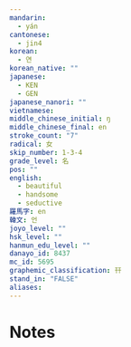 ```yaml
---
mandarin:
  - yán
cantonese:
  - jin4
korean:
  - 연
korean_native: ""
japanese:
  - KEN
  - GEN
japanese_nanori: ""
vietnamese:
middle_chinese_initial: ŋ
middle_chinese_final: en
stroke_count: "7"
radical: 女
skip_number: 1-3-4
grade_level: 名
pos: ""
english:
  - beautiful
  - handsome
  - seductive
羅馬字: en
韓文: 언
joyo_level: ""
hsk_level: ""
hanmun_edu_level: ""
danayo_id: 8437
mc_id: 5695
graphemic_classification: 幵
stand_in: "FALSE"
aliases:
---
```


# Notes
